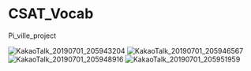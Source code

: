 # CSAT_Vocab
Pi_ville_project


![KakaoTalk_20190701_205943204](https://user-images.githubusercontent.com/48307228/60435071-918a1b80-9c43-11e9-8471-6647d93c8bda.png)
![KakaoTalk_20190701_205946567](https://user-images.githubusercontent.com/48307228/60435078-94850c00-9c43-11e9-9ea6-4082e95b1a52.png)
![KakaoTalk_20190701_205948916](https://user-images.githubusercontent.com/48307228/60435081-96e76600-9c43-11e9-95d9-5da6700d0eb1.png)
![KakaoTalk_20190701_205951959](https://user-images.githubusercontent.com/48307228/60435092-9bac1a00-9c43-11e9-8655-e25b64668313.png)
